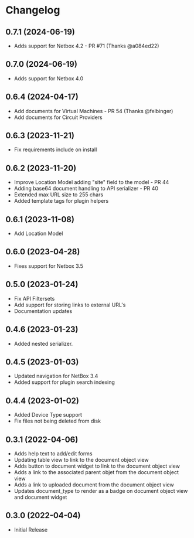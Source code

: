 # Changelog

## 0.7.1 (2024-06-19)

* Adds support for Netbox 4.2 - PR #71 (Thanks @a084ed22)

## 0.7.0 (2024-06-19)

* Adds support for Netbox 4.0

## 0.6.4 (2024-04-17)

* Add documents for Virtual Machines - PR 54 (Thanks @felbinger)
* Add documents for Circuit Providers

## 0.6.3 (2023-11-21)

* Fix requirements include on install
  
## 0.6.2 (2023-11-20)

* Improve Location Model adding "site" field to the model - PR 44
* Adding base64 document handling to API serializer - PR 40
* Extended max URL size to 255 chars
* Added template tags for plugin helpers

## 0.6.1 (2023-11-08)

* Add Location Model

## 0.6.0 (2023-04-28)

* Fixes support for Netbox 3.5

## 0.5.0 (2023-01-24)

* Fix API Filtersets
* Add support for storing links to external URL's
* Documentation updates

## 0.4.6 (2023-01-23)

* Added nested serializer.

## 0.4.5 (2023-01-03)

* Updated navigation for NetBox 3.4
* Added support for plugin search indexing

## 0.4.4 (2023-01-02)

* Added Device Type support
* Fix files not being deleted from disk

## 0.3.1 (2022-04-06)

* Adds help text to add/edit forms
* Updating table view to link to the document object view
* Adds button to document widget to link to the document object view
* Adds a link to the associated parent objet from the document object view
* Adds a link to uploaded document from the document object view
* Updates document_type to render as a badge on document object view and document widget

## 0.3.0 (2022-04-04)

* Initial Release
